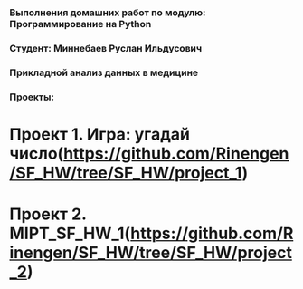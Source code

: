 ### Выполнения домашних работ по модулю: Программирование на Python
### Студент: Миннебаев Руслан Ильдусович
### Прикладной анализ данных в медицине

### Проекты:
# Проект 1. Игра: угадай число(https://github.com/Rinengen/SF_HW/tree/SF_HW/project_1)
# Проект 2. MIPT_SF_HW_1(https://github.com/Rinengen/SF_HW/tree/SF_HW/project_2)

